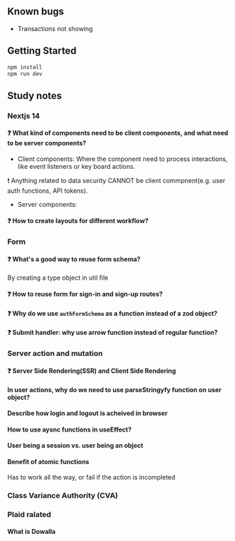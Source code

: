 ## Known bugs
- Transactions not showing
## Getting Started

```bash
npm install
npm run dev
```
## Study notes

### Nextjs 14
#### :question: What kind of components need to be client components, and what need to be server components?
- Client components: Where the component need to process interactions, like event listeners or key board actions.

:exclamation: Anything related to data security CANNOT be client commpnent(e.g. user auth functions, API tokens).
- Server components: 
#### :question: How to create layouts for different workflow?

### Form 
#### :question: What's a good way to reuse form schema?
By creating a type object in util file
#### :question: How to reuse form for sign-in and sign-up routes?
#### :question: Why do we use `authFormSchema` as a function instead of a zod object?
#### :question: Submit handler: why use arrow function instead of regular function?

### Server action and mutation
#### :question: Server Side Rendering(SSR) and Client Side Rendering
#### In user actions, why do we need to use parseStringyfy function on user object?
#### Describe how login and logout is acheived in browser
#### How to use aysnc functions in useEffect?
#### User being a session vs. user being an object
#### Benefit of atomic functions
Has to work all the way, or fail if the action is incompleted

### Class Variance Authority (CVA)


### Plaid ralated
#### What is Dowalla